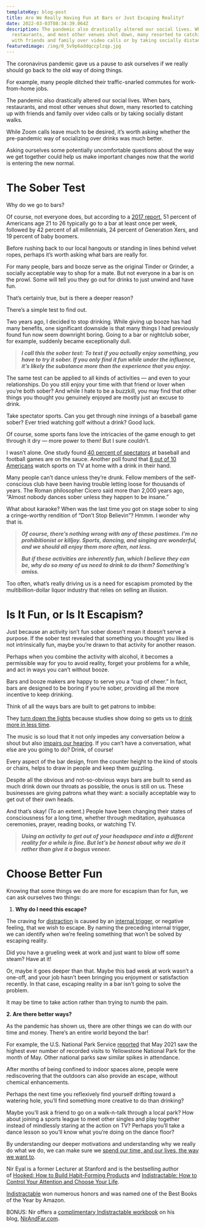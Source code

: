 ```yaml
---
templateKey: blog-post
title: Are We Really Having Fun at Bars or Just Escaping Reality?
date: 2022-03-03T08:34:39.064Z
description: The pandemic also drastically altered our social lives. When bars,
  restaurants, and most other venues shut down, many resorted to catching up
  with friends and family over video calls or by taking socially distant walks.
featuredimage: /img/0_5v9p6addqccplzqp.jpg
---
```

The coronavirus pandemic gave us a pause to ask ourselves if we really should go back to the old way of doing things.

For example, many people ditched their traffic-snarled commutes for work-from-home jobs.

The pandemic also drastically altered our social lives. When bars, restaurants, and most other venues shut down, many resorted to catching up with friends and family over video calls or by taking socially distant walks.

While Zoom calls leave much to be desired, it’s worth asking whether the pre-pandemic way of socializing over drinks was much better.

Asking ourselves some potentially uncomfortable questions about the way we get together could help us make important changes now that the world is entering the new normal.

# The Sober Test

Why do we go to bars?

Of course, not everyone does, but according to a [2017 report](https://www.bankrate.com/pdfs/pr/20170626-Financial-Vices.pdf), 51 percent of Americans age 21 to 26 typically go to a bar at least once per week, followed by 42 percent of all millennials, 24 percent of Generation Xers, and 19 percent of baby boomers.

Before rushing back to our local hangouts or standing in lines behind velvet ropes, perhaps it’s worth asking what bars are really for.

For many people, bars and booze serve as the original Tinder or Grinder, a socially acceptable way to shop for a mate. But not everyone in a bar is on the prowl. Some will tell you they go out for drinks to just unwind and have fun.

That’s certainly true, but is there a deeper reason?

There’s a simple test to find out.

Two years ago, I decided to stop drinking. While giving up booze has had many benefits, one significant downside is that many things I had previously found fun now seem downright boring. Going to a bar or nightclub sober, for example, suddenly became exceptionally dull.

> ***I call this the sober test: To test if you actually enjoy something, you have to try it sober. If you only find it fun while under the influence, it’s likely the substance more than the experience that you enjoy.***

The same test can be applied to all kinds of activities — and even to your relationships. Do you still enjoy your time with that friend or lover when you’re both sober? And while I hate to be a buzzkill, you may find that other things you thought you genuinely enjoyed are mostly just an excuse to drink.

Take spectator sports. Can you get through nine innings of a baseball game sober? Ever tried watching golf without a drink? Good luck.

Of course, some sports fans love the intricacies of the game enough to get through it dry — more power to them! But I sure couldn’t.

I wasn’t alone. One study found [40 percent of spectators](https://www.sciencedaily.com/releases/2017/12/171221123156.htm) at baseball and football games are on the sauce. Another poll found that [8 out of 10 Americans](https://www.forbes.com/sites/niallmccarthy/2016/10/27/alcohol-sport-a-match-made-in-heaven-infographic-2/?sh=32fc2672484b) watch sports on TV at home with a drink in their hand.

Many people can’t dance unless they’re drunk. Fellow members of the self-conscious club have been having trouble letting loose for thousands of years. The Roman philosopher Cicero said more than 2,000 years ago, “Almost nobody dances sober unless they happen to be insane.”

What about karaoke? When was the last time you got on stage sober to sing a cringe-worthy rendition of “Don’t Stop Believin”? Hmmm. I wonder why that is.

> ***Of course, there’s nothing wrong with any of these pastimes. I’m no prohibitionist or killjoy. Sports, dancing, and singing are wonderful, and we should all enjoy them more often, not less.***
>
> ***But if these activities are inherently fun, which I believe they can be, why do so many of us need to drink to do them? Something’s amiss.***

Too often, what’s really driving us is a need for escapism promoted by the multibillion-dollar liquor industry that relies on selling an illusion.

# Is It Fun, or Is It Escapism?

Just because an activity isn’t fun sober doesn’t mean it doesn’t serve a purpose. If the sober test revealed that something you thought you liked is not intrinsically fun, maybe you’re drawn to that activity for another reason.

Perhaps when you combine the activity with alcohol, it becomes a permissible way for you to avoid reality, forget your problems for a while, and act in ways you can’t without booze.

Bars and booze makers are happy to serve you a “cup of cheer.” In fact, bars are designed to be boring if you’re sober, providing all the more incentive to keep drinking.

Think of all the ways bars are built to get patrons to imbibe:

They [turn down the lights](https://www.spring.org.uk/2008/09/why-loud-music-in-bars-increases.php) because studies show doing so gets us to [drink more in less time](https://www.sciencedaily.com/releases/2008/07/080718180723.htm).

The music is so loud that it not only impedes any conversation below a shout but also [impairs our hearing](https://www.noisyplanet.nidcd.nih.gov/have-you-heard/noise-levels-restaurants). If you can’t have a conversation, what else are you going to do? Drink, of course!

Every aspect of the bar design, from the counter height to the kind of stools or chairs, helps to draw in people and keep them guzzling.

Despite all the obvious and not-so-obvious ways bars are built to send as much drink down our throats as possible, the onus is still on us. These businesses are giving patrons what they want: a socially acceptable way to get out of their own heads.

And that’s okay! (To an extent.) People have been changing their states of consciousness for a long time, whether through meditation, ayahuasca ceremonies, prayer, reading books, or watching TV.

> ***Using an activity to get out of your headspace and into a different reality for a while is fine. But let’s be honest about why we do it rather than give it a bogus veneer.***

# Choose Better Fun

Knowing that some things we do are more for escapism than for fun, we can ask ourselves two things:

1. **Why do I need this escape?**

The craving for [distraction](https://www.nirandfar.com/tantalizing-distractions/) is caused by an [internal trigger](https://www.nirandfar.com/internal-triggers/), or negative feeling, that we wish to escape. By naming the preceding internal trigger, we can identify when we’re feeling something that won’t be solved by escaping reality.

Did you have a grueling week at work and just want to blow off some steam? Have at it!

Or, maybe it goes deeper than that. Maybe this bad week at work wasn’t a one-off, and your job hasn’t been bringing you enjoyment or satisfaction recently. In that case, escaping reality in a bar isn’t going to solve the problem.

It may be time to take action rather than trying to numb the pain.

**2. Are there better ways?**

As the pandemic has shown us, there are other things we can do with our time and money. There’s an entire world beyond the bar!

For example, the U.S. National Park Service [reported](https://www.cnn.com/travel/article/national-park-visitors-surge/index.html) that May 2021 saw the highest ever number of recorded visits to Yellowstone National Park for the month of May. Other national parks saw similar spikes in attendance.

After months of being confined to indoor spaces alone, people were rediscovering that the outdoors can also provide an escape, without chemical enhancements.

Perhaps the next time you reflexively find yourself drifting toward a watering hole, you’ll find something more creative to do than drinking?

Maybe you’ll ask a friend to go on a walk-n-talk through a local park? How about joining a sports league to meet other singles and play together instead of mindlessly staring at the action on TV? Perhaps you’ll take a dance lesson so you’ll know what you’re doing on the dance floor?

By understanding our deeper motivations and understanding why we really do what we do, we can make sure we [spend our time, and our lives, the way we want to](https://www.nirandfar.com/plan-your-time-or-someone-else-will/).

Nir Eyal is a former Lecturer at Stanford and is the bestselling author of [Hooked: How to Build Habit-Forming Products](https://geni.us/hooked-medium) and [Indistractable: How to Control Your Attention and Choose Your Life](https://geni.us/indistractable-medium).

[Indistractable](https://geni.us/indistractable-medium) won numerous honors and was named one of the Best Books of the Year by Amazon.

BONUS: Nir offers a [complimentary Indistractable workbook](http://nirandfar.com/?utm_source=medium&utm_medium=article&utm_campaign=Bio%20at%20bottom%20of%20personal%20posts%20on%20medium) on his blog, [NirAndFar.com](http://nirandfar.com/?utm_source=medium&utm_medium=article&utm_campaign=Bio%20at%20bottom%20of%20personal%20posts%20on%20medium).